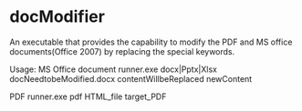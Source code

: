 # docModifier
An executable that provides the capability to modify the PDF and MS office documents(Office 2007) by replacing the special keywords.


Usage:
MS Office document
runner.exe docx|Pptx|Xlsx docNeedtobeModified.docx contentWillbeReplaced newContent

PDF
runner.exe pdf HTML_file target_PDF
